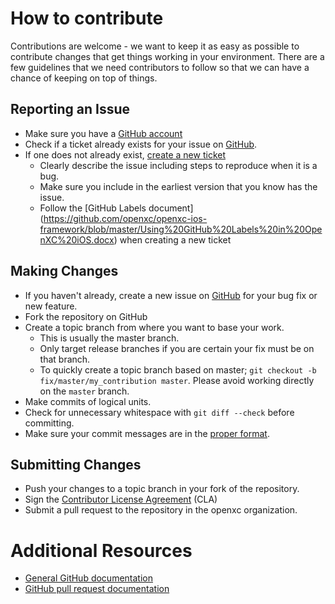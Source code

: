 # How to contribute


Contributions are welcome - we want to keep it as easy as possible to contribute
changes that get things working in your environment. There are a few guidelines
that we need contributors to follow so that we can have a chance of keeping on
top of things.

## Reporting an Issue

* Make sure you have a [GitHub account](https://github.com/signup/free)
* Check if a ticket already exists for your issue on [GitHub](https://github.com/openxc/openxc-ios-framework/issues).
* If one does not already exist, [create a new ticket](https://github.com/openxc/openxc-ios-framework/issues/new)
  * Clearly describe the issue including steps to reproduce when it is a bug.
  * Make sure you include in the earliest version that you know has the issue.
  * Follow the [GitHub Labels document] (https://github.com/openxc/openxc-ios-framework/blob/master/Using%20GitHub%20Labels%20in%20OpenXC%20iOS.docx) when creating a new ticket

## Making Changes

* If you haven't already, create a new issue on [GitHub](https://github.com/openxc/openxc-ios-framework/issues/new) for your bug
  fix or new feature.
* Fork the repository on GitHub
* Create a topic branch from where you want to base your work.
  * This is usually the master branch.
  * Only target release branches if you are certain your fix must be on that
    branch.
  * To quickly create a topic branch based on master; `git checkout -b
    fix/master/my_contribution master`. Please avoid working directly on the
    `master` branch.
* Make commits of logical units.
* Check for unnecessary whitespace with `git diff --check` before committing.
* Make sure your commit messages are in the [proper format](http://tbaggery.com/2008/04/19/a-note-about-git-commit-messages.html).


## Submitting Changes

* Push your changes to a topic branch in your fork of the repository.
* Sign the [Contributor License
  Agreement](http://openxcplatform.com/contributor-license-agreement.html) (CLA)
* Submit a pull request to the repository in the openxc organization.

# Additional Resources

* [General GitHub documentation](http://help.github.com/)
* [GitHub pull request documentation](http://help.github.com/send-pull-requests/)
